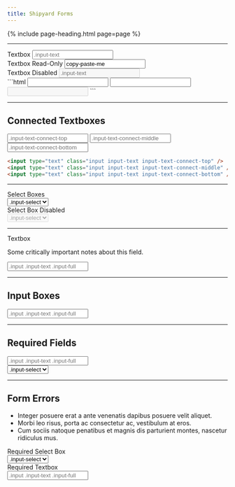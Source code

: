 ```yaml
---
title: Shipyard Forms
---
```


{% include page-heading.html page=page %}

---

<div class="col-container input-group">
  <div class="col col-100 col-x1-33 margin-bottom-sm margin-bottom-x1-none">
    <label class="label">Textbox</label>
    <input type="text" class="input input-text input-full" placeholder=".input-text" />
  </div>
  <div class="col col-100 col-x1-33 margin-bottom-sm margin-bottom-x1-none">
    <label class="label">Textbox Read-Only</label>
    <input type="text" class="input input-text input-full input-readonly" placeholder=".input-readonly" value="copy-paste-me" readonly />
  </div>
  <div class="col col-100 col-x1-33 margin-bottom-sm margin-bottom-x1-none">
    <label class="label">Textbox Disabled</label>
    <input type="text" class="input input-text input-full" placeholder=".input-text" disabled />
  </div>
</div>
```html
<!-- Default Textbox -->
<input type="text" class="input input-text" />

<!-- Read-Only Textbox -->
<input type="text" class="input input-text input-readonly" readonly />

<!-- Disabled Textbox -->
<input type="text" class="input input-text" disabled />
```

---

## Connected Textboxes

<div class="input-group">
  <input type="text" class="input input-text input-full input-text-connect-top" placeholder=".input-text-connect-top" />
  <input type="text" class="input input-text input-full input-text-connect-middle" placeholder=".input-text-connect-middle" />
  <input type="text" class="input input-text input-full input-text-connect-bottom" placeholder=".input-text-connect-bottom" />
</div>

```html
<input type="text" class="input input-text input-text-connect-top" />
<input type="text" class="input input-text input-text-connect-middle" />
<input type="text" class="input input-text input-text-connect-bottom" />
```

---

<div class="col-container input-group">
  <div class="col">
    <label class="label">Select Boxes</label>
    <div class="input-select-container">
      <select class="input input-select">
        <option class="input-option-placeholder">.input-select</option>
        {% for i in (1..10) %}
          <option>{{ i }}</option>
        {% endfor %}
      </select>
    </div>
  </div>
  <div class="col">
    <label class="label">Select Box Disabled</label>
    <div class="input-select-container">
      <select class="input input-select" disabled>
        <option class="input-option-placeholder">.input-select</option>
        {% for i in (1..10) %}
          <option>{{ i }}</option>
        {% endfor %}
      </select>
    </div>
  </div>
</div>

---

<div class="input-group">
  <label class="label">Textbox</label>
  <p class="label-note">Some critically important notes about this field.</p>
  <input type="text" class="input input-text input-full" placeholder=".input .input-text .input-full" />
</div>

---

<h2 class="margin-bottom-xs">Input Boxes</h2>
<div class="input-box">
  <input type="text" class="input input-text input-full" placeholder=".input .input-text .input-full" />
</div>

---

<h2 class="margin-bottom-xs">Required Fields</h2>
<div class="col-container">
  <div class="col col-50">
    <div class="input-required">
      <input type="text" class="input input-text input-full" placeholder=".input .input-text .input-full" />
    </div>
  </div>
  <div class="col col-50">
    <div class="input-required">
      <div class="input-select-container">
        <select class="input input-select">
          <option class="input-option-placeholder">.input-select</option>
          {% for i in (1..10) %}
            <option>{{ i }}</option>
          {% endfor %}
        </select>
      </div>
    </div>
  </div>
</div>

---

<h2 class="margin-bottom-xs">Form Errors</h2>
<div class="form-error-container">
  <ul class="form-error-list">
    <li class="form-error-item">
      <span class="form-error-text">Integer posuere erat a ante venenatis dapibus posuere velit aliquet.</span>
    </li>
    <li class="form-error-item">
      <span class="form-error-text">Morbi leo risus, porta ac consectetur ac, vestibulum at eros.</span>
    </li>
    <li class="form-error-item">
      <span class="form-error-text">Cum sociis natoque penatibus et magnis dis parturient montes, nascetur ridiculus mus.</span>
    </li>
  </ul>
</div>
<div class="col-container margin-top-md margin-bottom-md">
  <div class="col col-50 input-error">
    <label class="label">Required Select Box</label>
    <div class="input-required">
      <div class="input-select-container">
        <select class="input input-select">
          <option class="input-option-placeholder">.input-select</option>
          {% for i in (1..10) %}
            <option>{{ i }}</option>
          {% endfor %}
        </select>
      </div>
    </div>
  </div>
  <div class="col col-50 input-error">
    <label class="label">Required Textbox</label>
    <div class="input-required">
      <input type="text" class="input input-text input-full" placeholder=".input .input-text .input-full" />
    </div>
  </div>
</div>
